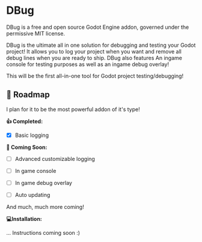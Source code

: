 # DBug

DBug is a free and open source Godot Engine addon, governed under the permissive MIT license.

DBug is the ultimate all in one solution for debugging and testing your Godot project!
It allows you to log your project when you want and remove all debug lines when you are ready to ship.
DBug also features An ingame console for testing purposes as well as an ingame debug overlay!

This will be the first all-in-one tool for Godot project testing/debugging!


## 🔭 Roadmap

I plan for it to be the most powerful addon of it's type!

__👍 Completed:__

- [x] Basic logging


__👀 Coming Soon:__

- [ ] Advanced customizable logging
- [ ] In game console
- [ ] In game debug overlay
- [ ] Auto updating


And much, much more coming!


__💻Installation:__

... Instructions coming soon :)
